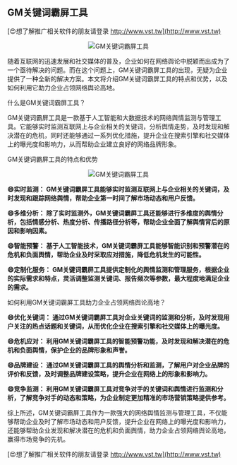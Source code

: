 ## **GM关键词霸屏工具**

[😍想了解推广相关软件的朋友请登录 http://www.vst.tw](http://www.vst.tw)

 <center><img src="https://vst.tw/MP4/tuiguang/png/0.png" alt="GM关键词霸屏工具"></center>

随着互联网的迅速发展和社交媒体的普及，企业如何在网络舆论中脱颖而出成为了一个亟待解决的问题。而在这个问题上，GM关键词霸屏工具的出现，无疑为企业提供了一种全新的解决方案。本文将介绍GM关键词霸屏工具的特点和优势，以及如何利用它助力企业占领网络舆论高地。

什么是GM关键词霸屏工具？

GM关键词霸屏工具是一款基于人工智能和大数据技术的网络舆情监测与管理工具。它能够实时监测互联网上与企业相关的关键词，分析舆情走势，及时发现和解决潜在的危机，同时还能够通过一系列优化措施，提升企业在搜索引擎和社交媒体上的曝光度和影响力，从而帮助企业建立良好的网络品牌形象。

GM关键词霸屏工具的特点和优势

 <center><img src="https://vst.tw/MP4/tuiguang/png/6.png" alt="GM关键词霸屏工具"></center>

**😄实时监测： GM关键词霸屏工具能够实时监测互联网上与企业相关的关键词，及时发现和跟踪网络舆情，帮助企业第一时间了解市场动态和用户反馈。**

**😄多维分析： 除了实时监测外，GM关键词霸屏工具还能够进行多维度的舆情分析，包括情感分析、热度分析、传播路径分析等，帮助企业全面了解舆情背后的原因和影响因素。**

**😄智能预警： 基于人工智能技术，GM关键词霸屏工具能够智能识别和预警潜在的危机和负面舆情，帮助企业及时采取应对措施，降低危机发生的可能性。**

**😄定制化服务： GM关键词霸屏工具提供定制化的舆情监测和管理服务，根据企业的实际需求和特点，灵活调整监测关键词、报告频次等参数，最大程度地满足企业的需求。**

如何利用GM关键词霸屏工具助力企业占领网络舆论高地？

**😄优化关键词： 通过GM关键词霸屏工具对企业关键词的监测和分析，及时发现用户关注的热点话题和关键词，从而优化企业在搜索引擎和社交媒体上的曝光度。**

**😄危机应对： 利用GM关键词霸屏工具的智能预警功能，及时发现和解决潜在的危机和负面舆情，保护企业的品牌形象和声誉。**

**😄品牌建设： 通过GM关键词霸屏工具的舆情分析和监测，了解用户对企业品牌的评价和反馈，及时调整品牌建设策略，提升企业在网络上的形象和影响力。**

**😄竞争监测： 利用GM关键词霸屏工具对竞争对手的关键词和舆情进行监测和分析，了解竞争对手的动态和策略，为企业制定更加精准的市场营销策略提供参考。**

综上所述，GM关键词霸屏工具作为一款强大的网络舆情监测与管理工具，不仅能够帮助企业及时了解市场动态和用户反馈，提升企业在网络上的曝光度和影响力，还能够帮助企业发现和解决潜在的危机和负面舆情，助力企业占领网络舆论高地，赢得市场竞争的先机。

[😍想了解推广相关软件的朋友请登录 http://www.vst.tw](http://www.vst.tw)



